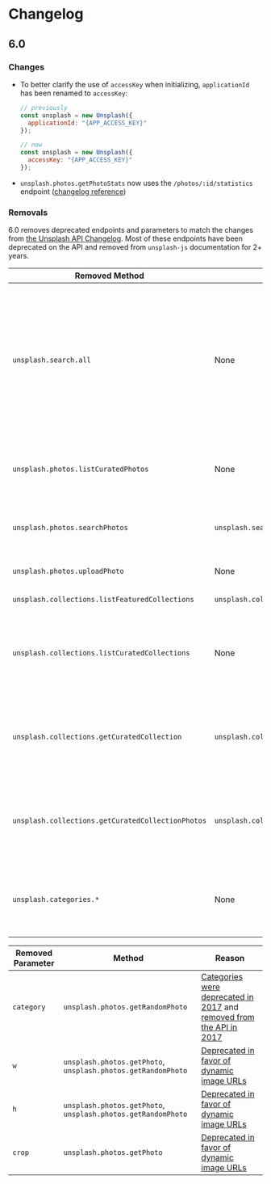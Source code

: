 # Changelog

## 6.0

### Changes

- To better clarify the use of `accessKey` when initializing, `applicationId` has been renamed to `accessKey`:
  ```js
  // previously
  const unsplash = new Unsplash({
    applicationId: "{APP_ACCESS_KEY}"
  });

  // now
  const unsplash = new Unsplash({
    accessKey: "{APP_ACCESS_KEY}"
  });
  ```
- `unsplash.photos.getPhotoStats` now uses the `/photos/:id/statistics` endpoint ([changelog reference](https://changelog.unsplash.com/deprecations/2017/10/05/existing-deprecations.html))

### Removals

6.0 removes deprecated endpoints and parameters to match the changes from [the Unsplash API Changelog](https://changelog.unsplash.com/). Most of these endpoints have been deprecated on the API and removed from `unsplash-js` documentation for 2+ years.

| Removed Method | Replacement | Reason |
|---|---|---|
| `unsplash.search.all` | None | This endpoint is undocumented publicly and is highly likely to change in the future. Therefore, we don't recommend anyone use this functionality in their applications. |
| `unsplash.photos.listCuratedPhotos` | None | Curated photos were [deprecated in 2017](https://changelog.unsplash.com/deprecations/2018/09/27/curated-collections-deprecation.html), [removed in 2019](https://changelog.unsplash.com/deprecations/2019/09/23/curated-collections-removal.html) |
| `unsplash.photos.searchPhotos` | `unsplash.search.photos` | Replaced by [the new search endpoints in 2017](https://changelog.unsplash.com/deprecations/2017/10/05/existing-deprecations.html) |
| `unsplash.photos.uploadPhoto` | None | Removed for legal compatibility |
| `unsplash.collections.listFeaturedCollections` | `unsplash.collections.listCollections` | Redundant endpoint |
| `unsplash.collections.listCuratedCollections` | None | Curated collections were replaced by collections. [Deprecated in 2017](https://changelog.unsplash.com/deprecations/2018/09/27/curated-collections-deprecation.html), [removed in 2019](https://changelog.unsplash.com/deprecations/2019/09/23/curated-collections-removal.html) |
| `unsplash.collections.getCuratedCollection` | `unsplash.collections.getCollection` | Curated collections were replaced by collections. [Deprecated in 2017](https://changelog.unsplash.com/deprecations/2018/09/27/curated-collections-deprecation.html), [removed in 2019](https://changelog.unsplash.com/deprecations/2019/09/23/curated-collections-removal.html) |
| `unsplash.collections.getCuratedCollectionPhotos` | `unsplash.collections.getCollectionPhotos` | Curated collections were replaced by collections. [Deprecated in 2017](https://changelog.unsplash.com/deprecations/2018/09/27/curated-collections-deprecation.html), [removed in 2019](https://changelog.unsplash.com/deprecations/2019/09/23/curated-collections-removal.html) |
| `unsplash.categories.*` | None | [Categories were deprecated in 2017](https://changelog.unsplash.com/deprecations/2017/10/05/existing-deprecations.html) and [removed from the API in 2017](https://changelog.unsplash.com/deprecations/2018/04/20/categories-eol.html) |

| Removed Parameter | Method | Reason |
|---|---|---|
| `category` | `unsplash.photos.getRandomPhoto` | [Categories were deprecated in 2017](https://changelog.unsplash.com/deprecations/2017/10/05/existing-deprecations.html) and [removed from the API in 2017](https://changelog.unsplash.com/deprecations/2018/04/20/categories-eol.html) |
| `w` | `unsplash.photos.getPhoto`, `unsplash.photos.getRandomPhoto` | [Deprecated in favor of dynamic image URLs](https://changelog.unsplash.com/2019/03/19/image-resizing.html) |
| `h` | `unsplash.photos.getPhoto`, `unsplash.photos.getRandomPhoto` | [Deprecated in favor of dynamic image URLs](https://changelog.unsplash.com/2019/03/19/image-resizing.html) |
| `crop` | `unsplash.photos.getPhoto` | [Deprecated in favor of dynamic image URLs](https://changelog.unsplash.com/2019/03/19/image-resizing.html) |
